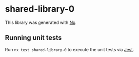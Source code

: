 # shared-library-0

This library was generated with [Nx](https://nx.dev).

## Running unit tests

Run `nx test shared-library-0` to execute the unit tests via [Jest](https://jestjs.io).
